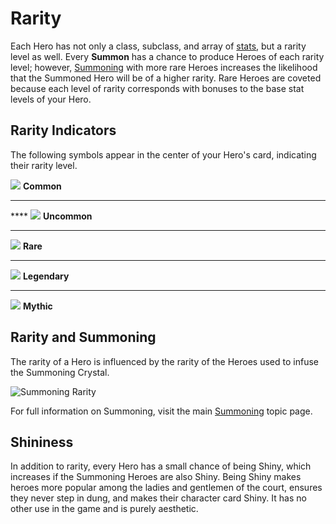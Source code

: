 # Rarity

Each Hero has not only a class, subclass, and array of [stats](stats.md), but a rarity level as well. Every **Summon** has a chance to produce Heroes of each rarity level; however, [Summoning](../../../gameplay/heroes/summoning/) with more rare Heroes increases the likelihood that the Summoned Hero will be of a higher rarity. Rare Heroes are coveted because each level of rarity corresponds with bonuses to the base stat levels of your Hero.

## Rarity Indicators

The following symbols appear in the center of your Hero's card, indicating their rarity level.&#x20;



&#x20;![](<../../../.gitbook/assets/common gem 1.png>)   **Common**

****

&#x20;**** ![](<../../../.gitbook/assets/uncommon gem 1.png>)   **Uncommon**

****

![](<../../../.gitbook/assets/rare gem 1.png>)   **Rare**

****

![](<../../../.gitbook/assets/legendary gem 1.png>)  **Legendary**

****

![](<../../../.gitbook/assets/mythic gem 1.png>) **Mythic**

## Rarity and Summoning

The rarity of a Hero is influenced by the rarity of the Heroes used to infuse the Summoning Crystal.&#x20;

![Summoning Rarity](<../../../.gitbook/assets/Summoner Combo.png>)

For full information on Summoning, visit the main [Summoning](../../../gameplay/heroes/summoning/) topic page.

## Shininess

In addition to rarity, every Hero has a small chance of being Shiny, which increases if the Summoning Heroes are also Shiny. Being Shiny makes heroes more popular among the ladies and gentlemen of the court, ensures they never step in dung, and makes their character card Shiny. It has no other use in the game and is purely aesthetic.

